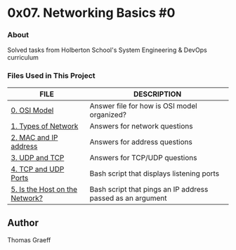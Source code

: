 # 0x07. Networking Basics #0

### About
Solved tasks from Holberton School's System Engineering & DevOps curriculum

### Files Used in This Project
FILE | DESCRIPTION
----|----
[0. OSI Model](./0-OSI_model) | Answer file for how is OSI model organized?
[1. Types of Network](./1-types_of_network) | Answers for network questions
[2. MAC and IP address](./2-MAC_and_IP_address) | Answers for address questions
[3. UDP and TCP](./3-UDP_and_TCP) | Answers for TCP/UDP questions
[4. TCP and UDP Ports](./4-TCP_and_UDP_ports) | Bash script that displays listening ports
[5. Is the Host on the Network?](./5-is_the_host_on_the_network) | Bash script that pings an IP address passed as an argument

## Author
Thomas Graeff
